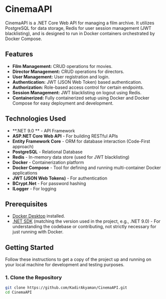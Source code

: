 # CinemaAPI

CinemaAPI is a .NET Core Web API for managing a film archive. It utilizes PostgreSQL for data storage, Redis for user session management (JWT blacklisting), and is designed to run in Docker containers orchestrated by Docker Compose.

## Features

*   **Film Management:** CRUD operations for movies.
*   **Director Management:** CRUD operations for directors.
*   **User Management:** User registration and login.
*   **Authentication:** JWT (JSON Web Token) based authentication.
*   **Authorization:** Role-based access control for certain endpoints.
*   **Session Management:** JWT blacklisting on logout using Redis.
*   **Containerized:** Fully containerized setup using Docker and Docker Compose for easy deployment and development.

## Technologies Used

*   **.NET 9.0 **  - API Framework
*   **ASP.NET Core Web API** - For building RESTful APIs
*   **Entity Framework Core** - ORM for database interaction (Code-First approach)
*   **PostgreSQL** - Relational Database
*   **Redis** - In-memory data store (used for JWT blacklisting)
*   **Docker** - Containerization platform
*   **Docker Compose** - Tool for defining and running multi-container Docker applications
*   **JWT (JSON Web Tokens)** - For authentication
*   **BCrypt.Net** - For password hashing
*   **ILogger** - For logging

## Prerequisites

*   [Docker Desktop](https://www.docker.com/products/docker-desktop/) installed.
*   [.NET SDK](https://dotnet.microsoft.com/download) (matching the version used in the project, e.g., .NET 9.0) - For understanding the codebase or contributing, not strictly necessary for just running with Docker.

## Getting Started

Follow these instructions to get a copy of the project up and running on your local machine for development and testing purposes.

### 1. Clone the Repository

```bash
git clone https://github.com/KadirAkyaman/CinemaAPI.git
cd CinemaAPI
